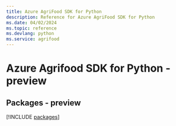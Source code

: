```yaml
---
title: Azure AgriFood SDK for Python
description: Reference for Azure AgriFood SDK for Python
ms.date: 04/02/2024
ms.topic: reference
ms.devlang: python
ms.service: agrifood
---
```

# Azure Agrifood SDK for Python - preview
## Packages - preview
[!INCLUDE [packages](agrifood-index.md)]